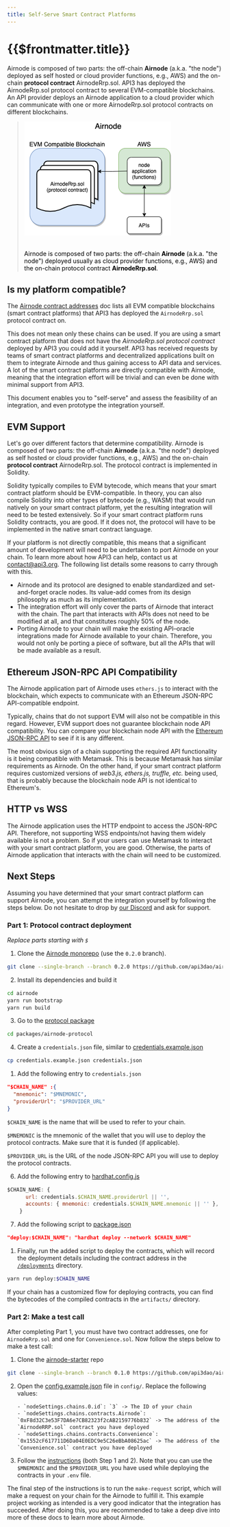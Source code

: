 ```yaml
---
title: Self-Serve Smart Contract Platforms
---
```


# {{$frontmatter.title}}

<TocHeader />
<TOC class="table-of-contents" :include-level="[2,3]" />

Airnode is composed of two parts: the off-chain **Airnode** (a.k.a. "the node")
deployed as self hosted or cloud provider functions, e.g., AWS) and the on-chain
**protocol contract** AirnodeRrp.sol. API3 has deployed the AirnodeRrp.sol
protocol contract to several EVM-compatible blockchains. An API provider deploys
an Airnode application to a cloud provider which can communicate with one or
more AirnodeRrp.sol protocol contracts on different blockchains.

> ![2-parts](../assets/images/airnode-is-2-parts.png) <br/><br/>
>
> <p class="diagram-line" style="color:black;">Airnode is composed of two parts: the off-chain <b>Airnode</b> (a.k.a. "the node") deployed usually as cloud provider functions, e.g., AWS) and the on-chain protocol contract <b>AirnodeRrp.sol</b>.</p>

## Is my platform compatible?

The [Airnode contract addresses](../reference/airnode-addresses.md) doc lists
all EVM compatible blockchains (smart contract platforms) that API3 has deployed
the `AirnodeRrp.sol` protocol contract on.

This does not mean only these chains can be used. If you are using a smart
contract platform that does not have the _AirnodeRrp.sol protocol contract_
deployed by API3 you could add it yourself. API3 has received requests by teams
of smart contract platforms and decentralized applications built on them to
integrate Airnode and thus gaining access to API data and services. A lot of the
smart contract platforms are directly compatible with Airnode, meaning that the
integration effort will be trivial and can even be done with minimal support
from API3.

This document enables you to "self-serve" and assess the feasibility of an
integration, and even prototype the integration yourself.

## EVM Support

Let's go over different factors that determine compatibility. Airnode is
composed of two parts: the off-chain **Airnode** (a.k.a. "the node") deployed as
self hosted or cloud provider functions, e.g., AWS) and the on-chain **protocol
contract** AirnodeRrp.sol. The protocol contract is implemented in Solidity.

Solidity typically compiles to EVM bytecode, which means that your smart
contract platform should be EVM-compatible. In theory, you can also compile
Solidity into other types of bytecode (e.g., WASM) that would run natively on
your smart contract platform, yet the resulting integration will need to be
tested extensively. So if your smart contract platform runs Solidity contracts,
you are good. If it does not, the protocol will have to be implemented in the
native smart contract language.

If your platform is not directly compatible, this means that a significant
amount of development will need to be undertaken to port Airnode on your chain.
To learn more about how API3 can help, contact us at contact@api3.org. The
following list details some reasons to carry through with this.

- Airnode and its protocol are designed to enable standardized and
  set-and-forget oracle nodes. Its value-add comes from its design philosophy as
  much as its implementation.
- The integration effort will only cover the parts of Airnode that interact with
  the chain. The part that interacts with APIs does not need to be modified at
  all, and that constitutes roughly 50% of the node.
- Porting Airnode to your chain will make the existing API–oracle integrations
  made for Airnode available to your chain. Therefore, you would not only be
  porting a piece of software, but all the APIs that will be made available as a
  result.

## Ethereum JSON-RPC API Compatibility

The Airnode application part of Airnode uses `ethers.js` to interact with the
blockchain, which expects to communicate with an Ethereum JSON-RPC
API-compatible endpoint.

Typically, chains that do not support EVM will also not be compatible in this
regard. However, EVM support does not guarantee blockchain node API
compatibility. You can compare your blockchain node API with the
[ Ethereum JSON-RPC API](https://eth.wiki/json-rpc/API) to see if it is any
different.

The most obvious sign of a chain supporting the required API functionality is it
being compatible with Metamask. This is because Metamask has similar
requirements as Airnode. On the other hand, if your smart contract platform
requires customized versions of _web3.js, ethers.js, truffle, etc._ being used,
that is probably because the blockchain node API is not identical to Ethereum's.

## HTTP vs WSS

The Airnode application uses the HTTP endpoint to access the JSON-RPC API.
Therefore, not supporting WSS endpoints/not having them widely available is not
a problem. So if your users can use Metamask to interact with your smart
contract platform, you are good. Otherwise, the parts of Airnode application
that interacts with the chain will need to be customized.

## Next Steps

Assuming you have determined that your smart contract platform can support
Airnode, you can attempt the integration yourself by following the steps below.
Do not hesitate to drop by [our Discord](https://discord.gg/qnRrcfnm5W) and ask
for support.

### Part 1: Protocol contract deployment

_Replace parts starting with `$`_

1. Clone the [Airnode monorepo](https://github.com/api3dao/airnode) (use the
   `0.2.0` branch).

```sh
git clone --single-branch --branch 0.2.0 https://github.com/api3dao/airnode.git
```

2. Install its dependencies and build it

```sh
cd airnode
yarn run bootstrap
yarn run build
```

3. Go to the
   [protocol package](https://github.com/api3dao/airnode/tree/v0.4/packages/airnode-protocol)

```sh
cd packages/airnode-protocol
```

4. Create a `credentials.json` file, similar to
   [credentials.example.json](https://github.com/api3dao/airnode/blob/v0.4/packages/airnode-protocol/credentials.example.json)

```sh
cp credentials.example.json credentials.json
```

1. Add the following entry to `credentials.json`

```json
"$CHAIN_NAME" :{
  "mnemonic": "$MNEMONIC",
  "providerUrl": "$PROVIDER_URL"
}
```

`$CHAIN_NAME` is the name that will be used to refer to your chain.

`$MNEMONIC` is the mnemonic of the wallet that you will use to deploy the
protocol contracts. Make sure that it is funded (if applicable).

`$PROVIDER_URL` is the URL of the node JSON-RPC API you will use to deploy the
protocol contracts.

6. Add the following entry to
   [hardhat.config.js](https://github.com/api3dao/airnode/blob/v0.4/packages/airnode-protocol/hardhat.config.js)

```js
$CHAIN_NAME: {
      url: credentials.$CHAIN_NAME.providerUrl || '',
      accounts: { mnemonic: credentials.$CHAIN_NAME.mnemonic || '' },
    }
```

7. Add the following script to
   [package.json](https://github.com/api3dao/airnode/blob/v0.4/packages/airnode-protocol/package.json)

```json
"deploy:$CHAIN_NAME": "hardhat deploy --network $CHAIN_NAME"
```

1. Finally, run the added script to deploy the contracts, which will record the
   deployment details including the contract address in the
   [`/deployments`](https://github.com/api3dao/airnode/tree/v0.4/packages/airnode-protocol/deployments)
   directory.

```sh
yarn run deploy:$CHAIN_NAME
```

If your chain has a customized flow for deploying contracts, you can find the
bytecodes of the compiled contracts in the `artifacts/` directory.

### Part 2: Make a test call

After completing Part 1, you must have two contract addresses, one for
`AirnodeRrp.sol` and one for `Convenience.sol`. Now follow the steps below to
make a test call:

1. Clone the
   [airnode-starter](https://github.com/api3dao/airnode-starter/tree/pre-alpha)
   repo

```sh
git clone --single-branch --branch 0.1.0 https://github.com/api3dao/airnode-starter.git
```

2.  Open the
    [config.example.json](https://github.com/api3dao/airnode-starter/blob/pre-alpha/config/config.example.json)
    file in `config/`. Replace the following values:

        - `nodeSettings.chains.0.id`: `3` -> The ID of your chain
        - `nodeSettings.chains.contracts.Airnode`: `0xF8d32C3e53F7DA6e7CB82323f2cAB2159776b832` -> The address of the `AirnodeRRP.sol` contract you have deployed
        - `nodeSettings.chains.contracts.Convenience`: `0x1552cF617711D6Da04E0EDC9e5C26eBbA08625ac` -> The address of the `Convenience.sol` contract you have deployed

3.  Follow the
    [instructions](https://github.com/api3dao/airnode-starter/tree/pre-alpha#setup#setup)
    (both Step 1 and 2). Note that you can use the `$MNEMONIC` and the
    `$PROVIDER_URL` you have used while deploying the contracts in your `.env`
    file.

The final step of the instructions is to run the `make-request` script, which
will make a request on your chain for the Airnode to fulfill it. This example
project working as intended is a very good indicator that the integration has
succeeded. After doing this, you are recommended to take a deep dive into more
of these docs to learn more about Airnode.
